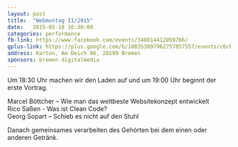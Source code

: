 ```yaml
---
layout: post
title:  "Webmontag II/2015"
date:   2015-05-18 16:30:00
categories: performance
fb-link: https://www.facebook.com/events/348014412059786/
gplus-link: https://plus.google.com/b/108353097962757057557/events/c6ckhknunlt8oepmel6i9ldnlp0
address: Karton, Am Deich 86, 28199 Bremen
sponsors: bremen digitalmedia
---
```


Um 18:30 Uhr machen wir den Laden auf und um 19:00 Uhr beginnt der erste Vortrag.

Marcel Böttcher – Wie man das weltbeste Websitekonzept entwickelt  
Rico Saßen - Was ist Clean Code?  
Georg Sopart – Schieb es nicht auf den Stuhl  

Danach gemeinsames verarbeiten des Gehörten bei dem einen oder anderen Getränk.
